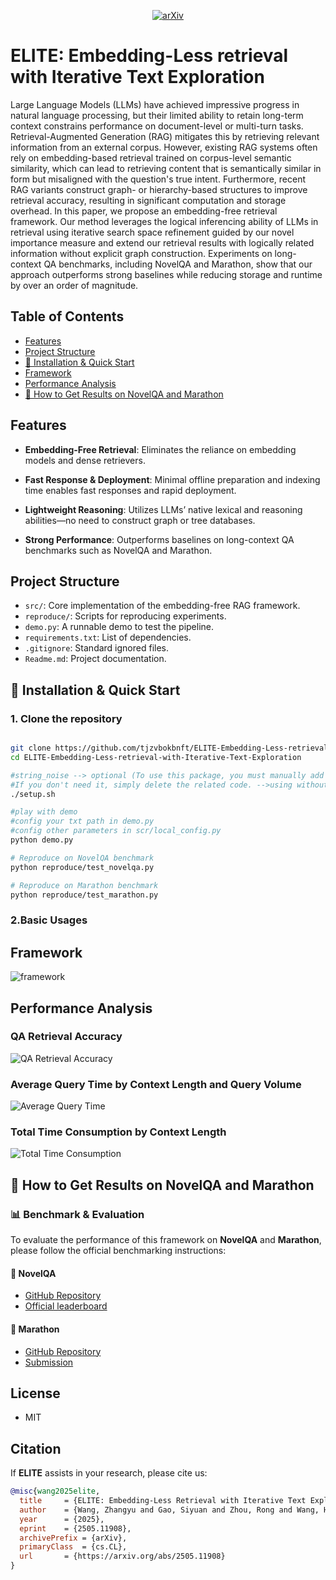 <p align="center">
  <a href="https://arxiv.org/abs/2505.11908">
    <img src="https://img.shields.io/badge/arXiv-2505.11908-b31b1b.svg?style=flat-square" alt="arXiv">
  </a>
</p>



# ELITE: Embedding-Less retrieval with Iterative Text Exploration

Large Language Models (LLMs) have achieved impressive progress in natural language processing, but their limited ability to retain long-term context constrains performance on document-level or multi-turn tasks. Retrieval-Augmented Generation (RAG) mitigates this by retrieving relevant information from an external corpus. However, existing RAG systems often rely on embedding-based retrieval trained on corpus-level semantic similarity, which can lead to retrieving content that is semantically similar in form but misaligned with the question's true intent. Furthermore, recent RAG variants construct graph- or hierarchy-based structures to improve retrieval accuracy, resulting in significant computation and storage overhead. In this paper, we propose an embedding-free retrieval framework. Our method leverages the logical inferencing ability of LLMs in retrieval using iterative search space refinement guided by our novel importance measure and extend our retrieval results with logically related information without explicit graph construction. Experiments on long-context QA benchmarks, including NovelQA and Marathon, show that our approach outperforms strong baselines while reducing storage and runtime by over an order of magnitude. 

## Table of Contents
- [Features](#features)
- [Project Structure](#project-structure)
- [🔧 Installation & Quick Start](#-installation--quick-start)
- [Framework](#Framework)
- [Performance Analysis](#Performance-Analysis)
- [📄 How to Get Results on NovelQA and Marathon](#-how-to-get-results-on-novelqa-and-marathon)


## Features

- **Embedding-Free Retrieval**: Eliminates the reliance on embedding models and dense retrievers.

- **Fast Response & Deployment**: Minimal offline preparation and indexing time enables fast responses and rapid deployment.

- **Lightweight Reasoning**: Utilizes LLMs’ native lexical and reasoning abilities—no need to construct graph or tree databases.

- **Strong Performance**: Outperforms baselines on long-context QA benchmarks such as NovelQA and Marathon.

## Project Structure

- `src/`: Core implementation of the embedding-free RAG framework.
- `reproduce/`: Scripts for reproducing experiments.
- `demo.py`: A runnable demo to test the pipeline.
- `requirements.txt`: List of dependencies.
- `.gitignore`: Standard ignored files.
- `Readme.md`: Project documentation.

## 🔧 Installation & Quick Start

### 1. Clone the repository

```bash

git clone https://github.com/tjzvbokbnft/ELITE-Embedding-Less-retrieval-with-Iterative-Text-Exploration.git
cd ELITE-Embedding-Less-retrieval-with-Iterative-Text-Exploration

#string_noise --> optional (To use this package, you must manually add it to your site-packages directory.
#If you don't need it, simply delete the related code. -->using without the importance metric)
./setup.sh

#play with demo
#config your txt path in demo.py
#config other parameters in scr/local_config.py
python demo.py

# Reproduce on NovelQA benchmark
python reproduce/test_novelqa.py

# Reproduce on Marathon benchmark
python reproduce/test_marathon.py
```
### 2.Basic Usages



## Framework
![framework](framework/framework1.png)
## Performance Analysis

### QA Retrieval Accuracy
![QA Retrieval Accuracy](performance/ret.png)

### Average Query Time by Context Length and Query Volume
![Average Query Time](performance/time3d.png)

### Total Time Consumption by Context Length
![Total Time Consumption](performance/Total%20time.jpg)


## 📄 How to Get Results on NovelQA and Marathon

### 📊 Benchmark & Evaluation

To evaluate the performance of this framework on **NovelQA** and **Marathon**, please follow the official benchmarking instructions:

#### 📘 NovelQA
- [GitHub Repository](https://github.com/NovelQA/novelqa.github.io)
- [Official leaderboard](https://novelqa.github.io/)
  

#### 🏃 Marathon
- [GitHub Repository](https://github.com/Hambaobao/Marathon)
- [Submission](https://openbenchmark.online/marathon/)

## License
- MIT 
  
## Citation

If **ELITE** assists in your research, please cite us:

```bibtex
@misc{wang2025elite,
  title     = {ELITE: Embedding-Less Retrieval with Iterative Text Exploration},
  author    = {Wang, Zhangyu and Gao, Siyuan and Zhou, Rong and Wang, Hao and Ning, Li},
  year      = {2025},
  eprint    = {2505.11908},
  archivePrefix = {arXiv},
  primaryClass  = {cs.CL},
  url       = {https://arxiv.org/abs/2505.11908}
}


